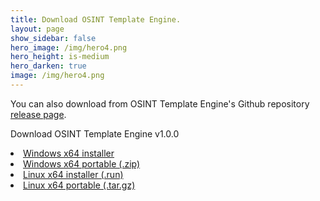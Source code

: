 ```yaml
---
title: Download OSINT Template Engine.
layout: page
show_sidebar: false
hero_image: /img/hero4.png
hero_height: is-medium
hero_darken: true
image: /img/hero4.png
---
```


You can also download from OSINT Template Engine's Github repository [release page](https://github.com/3nock/OTE/releases).

<div class="box">
    <p class="title is-4">Download OSINT Template Engine v1.0.0</p>
    <div class="content">
    <li> <a href="https://github.com/3nock/OTE/releases/download/v1.0.0/OTE_v1.0.0_win64_installer.exe">Windows x64 installer</a></li>
    <li> <a href="https://github.com/3nock/OTE/releases/download/v1.0.0/OTE_v1.0.0_win64.zip">Windows x64 portable (.zip)</a></li>
    <li> <a href="https://github.com/3nock/OTE/releases/download/v1.0.0/OTE_v1.0.0_linux_installer.run">Linux x64 installer (.run)</a></li>
    <li> <a href="https://github.com/3nock/OTE/releases/download/v1.0.0/OTE_v1.0.0_linux.tar.gz">Linux x64 portable (.tar.gz)</a></li>
    </div>
</div>